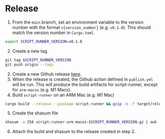 # Release

1. From the `main` branch, set an environment variable to the version number with the format `v{version_number}` (e.g. `v0.1.0`). This should match the version number in `Cargo.toml`.

```sh
export SCRIPT_RUNNER_VERSION=v0.1.0
```

2. Create a new tag.

```sh
git tag $SCRIPT_RUNNER_VERSION
git push origin --tags
```

2. Create a new Github release [here](https://github.com/Shopify/script-runner/releases/new).
3. When the release is created, the Github action defined in `publish.yml` will be run. This will produce the build artifacts for script-runner, except for `arm-macos` (e.g. M1 Macs).
4. Build `script-runner` on an ARM Mac (e.g. M1 Mac)

```sh
cargo build --release --package script-runner && gzip -k -f target/release/script-runner && mv target/release/script-runner.gz script-runner-arm-macos-$SCRIPT_RUNNER_VERSION.gz
```

5. Create the shasum file

```sh
shasum -a 256 script-runner-arm-macos-$SCRIPT_RUNNER_VERSION.gz | awk '{ print $1 }' > script-runner-arm-macos-$SCRIPT_RUNNER_VERSION.gz.sha256
```

6. Attach the build and shasum to the release created in step 2.
